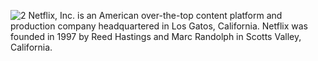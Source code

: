 ![2](https://user-images.githubusercontent.com/72302495/121909868-f6b17b80-cd4b-11eb-87b5-05555b646625.PNG)
Netflix, Inc. is an American over-the-top content platform and production company headquartered in Los Gatos, California. Netflix was founded in 1997 by Reed Hastings and Marc Randolph in Scotts Valley, California. 
